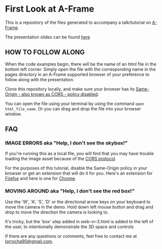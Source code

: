 # First Look at A-Frame
This is a repository of the files generated to accompany a talk/tutorial on [A-Frame](https://aframe.io/).

The presentation slides can be found [here](https://docs.google.com/presentation/d/1O0y5WjAJxYq1StNHofLExKlBtZFizgoqkpDorxx3kR8/edit?usp=sharing)

## HOW TO FOLLOW ALONG
When the code examples begin, there will be the name of an html file in the bottom left corner. Simply open the file with the corresponding name in the pages directory in an A-Frame supported browser of your preference to follow along with the presentation.

Clone this repository locally, and make sure your browser has its [Same-Origin - also known as CORS - policy disabled](https://www.html5rocks.com/en/tutorials/cors/).

You can open the file using your terminal by using the command `open html_file_name`. Or you can drag and drop the file into your browser window.

## FAQ

### IMAGE ERRORS aka "Help, I don't see the skybox!"
If you're running this as a local file, you will find that you may have trouble loading the image asset because of the [CORS protocol](https://www.html5rocks.com/en/tutorials/cors/).

For the purposes of this tutorial, disable the Same-Origin policy in your browser or get an extension that will do it for you. Here's an extension for [Firefox](https://addons.mozilla.org/en-US/firefox/addon/cors-everywhere/) and here is one for [Chrome](https://chrome.google.com/webstore/detail/allow-control-allow-origi/nlfbmbojpeacfghkpbjhddihlkkiljbi?hl=en).

### MOVING AROUND aka "Help, I don't see the red box!"
Use the 'W', 'A', 'S', 'D' or the directional arrow keys on your keyboard to move the camera in the demo. Hold down left mouse button and drag and drop to move the direction the camera is looking to.

It's tricky, but the 'box' step added in web-vr-3.html is added to the left of the user, to intentionally demonstrate the 3D space and controls

If there are any questions or comments, feel free to contact me at lorrocha90@gmail.com.
